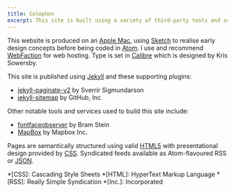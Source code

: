 ```yaml
---
title: Colophon
excerpt: This site is built using a variety of third-party tools and services.
---
```

This website is produced on an [Apple Mac][1], using [Sketch][2] to realise early design concepts before being coded in [Atom][3]. I use and recommend [WebFaction][4] for web hosting. Type is set in [Calibre][5] which is designed by Kris Sowersby.

This site is published using [Jekyll][6] and these supporting plugins:

  * [jekyll-paginate-v2][7] by Sverrir Sigmundarson
  * [jekyll-sitemap][8] by GitHub, Inc.

Other notable tools and services used to build this site include:

  * [fontfaceobserver][9] by Bram Stein
  * [MapBox][10] by Mapbox Inc.

Pages are semantically structured using valid [HTML5][11] with presentational design provided by [CSS][12]. Syndicated feeds available as Atom-flavoured RSS or [JSON][13].

[1]: https://www.apple.com/macbook-pro/
[2]: https://www.sketchapp.com
[3]: https://atom.io
[4]: https://webfaction.com/?aid=42929
[5]: https://klim.co.nz/retail-fonts/calibre/
[6]: https://jekyllrb.com
[7]: https://rubygems.org/gems/jekyll-paginate-v2
[8]: https://rubygems.org/gems/jekyll-sitemap
[9]: https://npmjs.com/package/fontfaceobserver
[10]: https://www.mapbox.com
[11]: https://www.w3.org/TR/html5/
[12]: https://www.w3.org/Style/CSS/
[13]: https://jsonfeed.org

*[CSS]: Cascading Style Sheets
*[HTML]: HyperText Markup Language
*[RSS]: Really Simple Syndication
*[Inc.]: Incorporated
